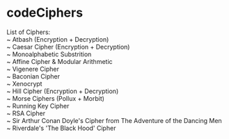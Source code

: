 # codeCiphers
List of Ciphers: </br>
  ~ Atbash (Encryption + Decryption) </br>
  ~ Caesar Cipher (Encryption + Decryption) </br>
  ~ Monoalphabetic Substrition </br>
  ~ Affine Cipher & Modular Arithmetic </br>
  ~ Vigenere Cipher </br>
  ~ Baconian Cipher </br>
  ~ Xenocrypt </br>
  ~ Hill Cipher (Encryption + Decryption) </br>
  ~ Morse Ciphers (Pollux + Morbit) </br>
  ~ Running Key Cipher </br>
  ~ RSA Cipher </br>
  ~ Sir Arthur Conan Doyle's Cipher from The Adventure of the Dancing Men </br>
  ~ Riverdale's 'The Black Hood' Cipher 
